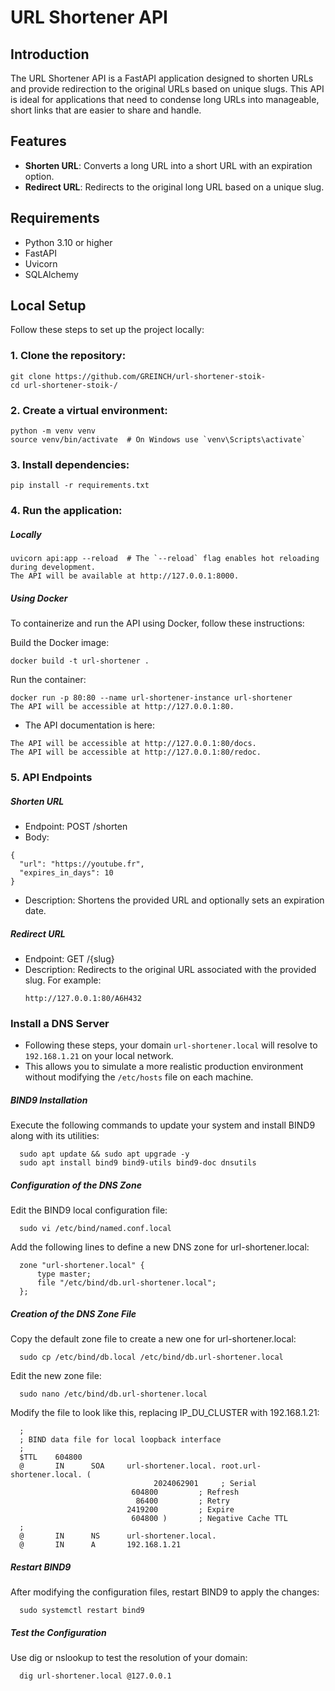 # URL Shortener API

## Introduction
The URL Shortener API is a FastAPI application designed to shorten URLs and provide redirection to the original URLs based on unique slugs. This API is ideal for applications that need to condense long URLs into manageable, short links that are easier to share and handle.

## Features
- **Shorten URL**: Converts a long URL into a short URL with an expiration option.
- **Redirect URL**: Redirects to the original long URL based on a unique slug.

## Requirements
- Python 3.10 or higher
- FastAPI
- Uvicorn
- SQLAlchemy

## Local Setup
Follow these steps to set up the project locally:

### 1. Clone the repository:
   ```
   git clone https://github.com/GREINCH/url-shortener-stoik-
   cd url-shortener-stoik-/
   ```


### 2. Create a virtual environment:

```
python -m venv venv
source venv/bin/activate  # On Windows use `venv\Scripts\activate`
```

### 3. Install dependencies:

```
pip install -r requirements.txt
```

### 4. Run the application:

##### Locally
```
uvicorn api:app --reload  # The `--reload` flag enables hot reloading during development.
The API will be available at http://127.0.0.1:8000.
```

##### Using Docker

To containerize and run the API using Docker, follow these instructions:

Build the Docker image:

```
docker build -t url-shortener .
```

Run the container:

```
docker run -p 80:80 --name url-shortener-instance url-shortener
The API will be accessible at http://127.0.0.1:80.
```
- The API documentation is here:
```
The API will be accessible at http://127.0.0.1:80/docs.
The API will be accessible at http://127.0.0.1:80/redoc.
```

### 5. API Endpoints

##### Shorten URL

- Endpoint: POST /shorten
- Body:
```
{
  "url": "https://youtube.fr",
  "expires_in_days": 10
}
```
- Description: Shortens the provided URL and optionally sets an expiration date.

##### Redirect URL
- Endpoint: GET /{slug}
- Description: Redirects to the original URL associated with the provided slug. For example:
  ```
  http://127.0.0.1:80/A6H432
  ```

### Install a DNS Server

* Following these steps, your domain `url-shortener.local` will resolve to `192.168.1.21` on your local network.
* This allows you to simulate a more realistic production environment without modifying the `/etc/hosts` file on each machine.

##### BIND9 Installation
Execute the following commands to update your system and install BIND9 along with its utilities:

  ```
    sudo apt update && sudo apt upgrade -y
    sudo apt install bind9 bind9-utils bind9-doc dnsutils
  ```

##### Configuration of the DNS Zone
Edit the BIND9 local configuration file:
  ```
    sudo vi /etc/bind/named.conf.local
  ```
Add the following lines to define a new DNS zone for url-shortener.local:
  ```
    zone "url-shortener.local" {
        type master;
        file "/etc/bind/db.url-shortener.local";
    };
  ```

##### Creation of the DNS Zone File
Copy the default zone file to create a new one for url-shortener.local:

  ```
    sudo cp /etc/bind/db.local /etc/bind/db.url-shortener.local
  ```
Edit the new zone file:
  ```
    sudo nano /etc/bind/db.url-shortener.local
  ```
Modify the file to look like this, replacing IP_DU_CLUSTER with 192.168.1.21:
  ```
    ;
    ; BIND data file for local loopback interface
    ;
    $TTL    604800
    @       IN      SOA     url-shortener.local. root.url-shortener.local. (
                                  2024062901     ; Serial
                             604800         ; Refresh
                              86400         ; Retry
                            2419200         ; Expire
                             604800 )       ; Negative Cache TTL
    ;
    @       IN      NS      url-shortener.local.
    @       IN      A       192.168.1.21
  ```

##### Restart BIND9
After modifying the configuration files, restart BIND9 to apply the changes:

  ```
    sudo systemctl restart bind9
  ```

##### Test the Configuration
Use dig or nslookup to test the resolution of your domain:
  ```
    dig url-shortener.local @127.0.0.1
  ```

